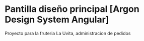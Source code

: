 # Pantilla diseño principal [Argon Design System Angular]

Proyecto para la fruteria La Uvita, administracion de pedidos